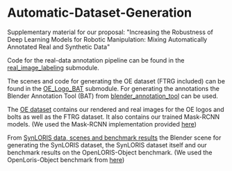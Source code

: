 # Automatic-Dataset-Generation
Supplementary material for our proposal: "Increasing the Robustness of Deep Learning Models for Robotic Manipulation: Mixing Automatically Annotated Real and Synthetic Data"

Code for the real-data annotation pipeline can be found in the [real_image_labeling](real_image_labeling) submodule.

The scenes and code for generating the OE dataset (FTRG included) can be found in the [OE_Logo_BAT](OE_Logo_BAT) submodule. For generating the annotations the Blender Annotation Tool (BAT) from [blender_annotation_tool](blender_annotation_tool) can be used.

The [OE dataset](https://drive.google.com/drive/folders/1aRME9R4BX2yHghh7Y29VcDbV_CYCuSXb?usp=sharing) contains our rendered and real images for the OE logos and bolts as well as the FTRG dataset. It also contains our trained Mask-RCNN models. (We used the Mask-RCNN implementation provided [here](https://github.com/matterport/Mask_RCNN))

From [SynLORIS data, scenes and benchmark results](https://drive.google.com/drive/folders/16h6LfcJMMu1plYdFcDDNhrp2svE0jpgX?usp=sharing) the Blender scene for generating the SynLORIS dataset, the SynLORIS dataset itself and our benchmark results on the OpenLORIS-Object benchmark. (We used the OpenLoris-Object benchmark from [here](https://github.com/lifelong-robotic-vision/OpenLORIS-Object))